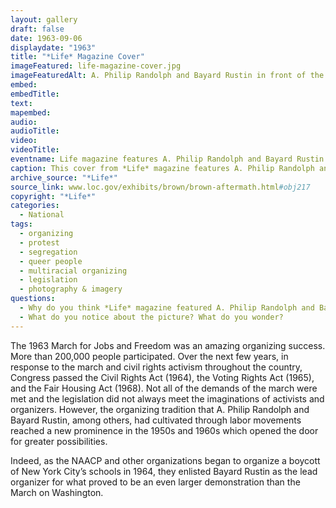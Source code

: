 ```yaml
---
layout: gallery
draft: false
date: 1963-09-06
displaydate: "1963"
title: "*Life* Magazine Cover"
imageFeatured: life-magazine-cover.jpg
imageFeaturedAlt: A. Philip Randolph and Bayard Rustin in front of the Lincoln Memorial
embed:
embedTitle:
text: 
mapembed: 
audio: 
audioTitle: 
video: 
videoTitle: 
eventname: Life magazine features A. Philip Randolph and Bayard Rustin.
caption: This cover from *Life* magazine features A. Philip Randolph and Bayard Rustin, the lead organizers for the March on Washington for Jobs and Freedom. 
archive_source: "*Life*"
source_link: www.loc.gov/exhibits/brown/brown-aftermath.html#obj217
copyright: "*Life*"
categories:
  - National
tags:
  - organizing
  - protest
  - segregation
  - queer people 
  - multiracial organizing
  - legislation
  - photography & imagery
questions:
  - Why do you think *Life* magazine featured A. Philip Randolph and Bayard Rustin on the cover, rather than speakers like Dr. Martin Luther King, Jr. and John Lewis?
  - What do you notice about the picture? What do you wonder?
---
```


The 1963 March for Jobs and Freedom was an amazing organizing success. More than 200,000 people participated. Over the next few years, in response to the march and civil rights activism throughout the country, Congress passed the Civil Rights Act (1964), the Voting Rights Act (1965), and the Fair Housing Act (1968). Not all of the demands of the march were met and the legislation did not always meet the imaginations of activists and organizers. However, the organizing tradition that A. Philip Randolph and Bayard Rustin, among others, had cultivated through labor movements reached a new prominence in the 1950s and 1960s which opened the door for greater possibilities.

Indeed, as the NAACP and other organizations began to organize a boycott of New York City’s schools in 1964, they enlisted Bayard Rustin as the lead organizer for what proved to be an even larger demonstration than the March on Washington.
